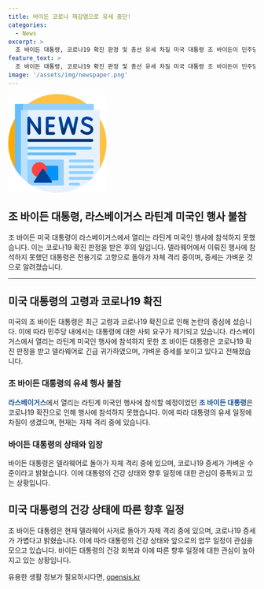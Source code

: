 ```yaml
---
title: 바이든 코로나 재감염으로 유세 중단!
categories:
  - News
excerpt: >
  조 바이든 대통령, 코로나19 확진 판정 및 총선 유세 차질 미국 대통령 조 바이든이 민주당 사퇴압박과 코로나19 확진에 시달리고 있다. 라스베이거스 유세 참석을 취소한 바이든 대통령은 자체 격리 중이며, 가볍지만 증세를 겪고 있다고 전했다. 
feature_text: >
  조 바이든 대통령, 코로나19 확진 판정 및 총선 유세 차질 미국 대통령 조 바이든이 민주당 사퇴압박과 코로나19 확진에 시달리고 있다. 라스베이거스 유세 참석을 취소한 바이든 대통령은 자체 격리 중이며, 가볍지만 증세를 겪고 있다고 전했다. 
image: '/assets/img/newspaper.png'
---
```


<p><img src="/assets/img/newspaper.png" alt="kimp 속보" /></p>

<h2 data-ke-size="size26">조 바이든 대통령, 라스베이거스 라틴계 미국인 행사 불참</h2>

<p data-ke-size="size16">조 바이든 미국 대통령이 라스베이거스에서 열리는 라틴계 미국인 행사에 참석하지 못했습니다. 이는 코로나19 확진 판정을 받은 후의 일입니다. 델라웨어에서 이뤄진 행사에 참석하지 못했던 대통령은 전용기로 고향으로 돌아가 자체 격리 중이며, 증세는 가벼운 것으로 알려졌습니다.</p>

<hr>

<h2 data-ke-size="size26">미국 대통령의 고령과 코로나19 확진</h2>

<p data-ke-size="size16">미국의 조 바이든 대통령은 최근 고령과 코로나19 확진으로 인해 논란의 중심에 섰습니다. 이에 따라 민주당 내에서는 대통령에 대한 사퇴 요구가 제기되고 있습니다. 라스베이거스에서 열리는 라틴계 미국인 행사에 참석하지 못한 조 바이든 대통령은 코로나19 확진 판정을 받고 델라웨어로 긴급 귀가하였으며, 가벼운 증세를 보이고 있다고 전해졌습니다.</p>

<h3 data-ke-size="size24">조 바이든 대통령의 유세 행사 불참</h3>

<p data-ke-size="size16"><b><span style="color: #1a5490;">라스베이거스</span></b>에서 열리는 라틴계 미국인 행사에 참석할 예정이었던 <b><span style="color: #1a5490;">조 바이든 대통령</span></b>은 코로나19 확진으로 인해 행사에 참석하지 못했습니다. 이에 따라 대통령의 유세 일정에 차질이 생겼으며, 현재는 자체 격리 중에 있습니다.</p>

<h3 data-ke-size="size24">바이든 대통령의 상태와 입장</h3>

<p data-ke-size="size16">바이든 대통령은 델라웨어로 돌아가 자체 격리 중에 있으며, 코로나19 증세가 가벼운 수준이라고 밝혔습니다. 이에 대통령의 건강 상태와 향후 일정에 대한 관심이 증폭되고 있는 상황입니다.</p>

<h2 data-ke-size="size26">미국 대통령의 건강 상태에 따른 향후 일정</h2>

<p data-ke-size="size16">조 바이든 대통령은 현재 델라웨어 사저로 돌아가 자체 격리 중에 있으며, 코로나19 증세가 가볍다고 밝혔습니다. 이에 따라 대통령의 건강 상태와 앞으로의 업무 일정이 관심을 모으고 있습니다. 바이든 대통령의 건강 회복과 이에 따른 향후 일정에 대한 관심이 높아지고 있는 상황입니다.</p>
유용한 생활 정보가 필요하시다면, <a href="https://opensis.kr" rel="dofollow">opensis.kr</a>


